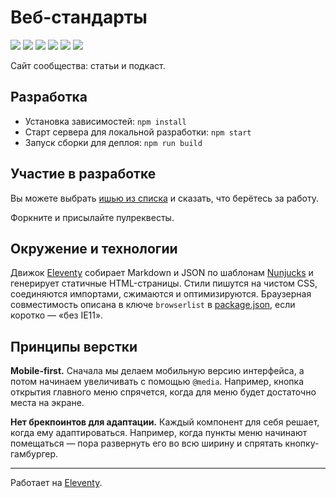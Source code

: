 # Веб-стандарты
[![](https://github.com/web-standards/web-standards.ru/workflows/editorconfig/badge.svg)](https://github.com/web-standards/web-standards.ru/actions?query=workflow%3aeditorconfig)
[![](https://github.com/web-standards/web-standards.ru/workflows/markdown/badge.svg)](https://github.com/web-standards/web-standards.ru/actions?query=workflow%3amarkdown)
[![](https://github.com/web-standards/web-standards.ru/workflows/html/badge.svg)](https://github.com/web-standards/web-standards.ru/actions?query=workflow%3ahtml)
[![](https://github.com/web-standards/web-standards.ru/workflows/stylelint/badge.svg)](https://github.com/web-standards/web-standards.ru/actions?query=workflow%3astylelint)
[![](https://github.com/web-standards/web-standards.ru/workflows/eslint/badge.svg)](https://github.com/web-standards/web-standards.ru/actions?query=workflow%3aeslint)
[![](https://github.com/web-standards/web-standards.ru/workflows/yaml/badge.svg)](https://github.com/web-standards/web-standards.ru/actions?query=workflow%3ayaml)

Сайт сообщества: статьи и подкаст.

## Разработка

- Установка зависимостей: `npm install`
- Старт сервера для локальной разработки: `npm start`
- Запуск сборки для деплоя: `npm run build`

## Участие в разработке

Вы можете выбрать [ишью из списка](https://github.com/web-standards/web-standards.ru/issues) и сказать, что берётесь за работу.

Форкните и присылайте пулреквесты.

## Окружение и технологии

Движок [Eleventy](https://www.11ty.io/) собирает Markdown и JSON по шаблонам [Nunjucks](https://mozilla.github.io/nunjucks/) и генерирует статичные HTML-страницы. Стили пишутся на чистом CSS, соединяются импортами, сжимаются и оптимизируются. Браузерная совместимость описана в ключе `browserlist` в [package.json](https://github.com/web-standards/web-standards.ru/blob/master/package.json), если коротко — «без IE11».

## Принципы верстки

**Mobile-first.** Сначала мы делаем мобильную версию интерфейса, а потом начинаем увеличивать с помощью `@media`. Например, кнопка открытия главного меню спрячется, когда для меню будет достаточно места на экране.

**Нет брекпоинтов для адаптации.** Каждый компонент для себя решает, когда ему адаптироваться. Например, когда пункты меню начинают помещаться — пора развернуть его во всю ширину и спрятать кнопку-гамбургер.

---
Работает на [Eleventy](https://www.11ty.io/).
